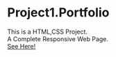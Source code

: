 # Project1.Portfolio

This is a HTML,CSS Project.\
A Complete Responsive Web Page.\
[See Here!](https://github.com/devteja04)
